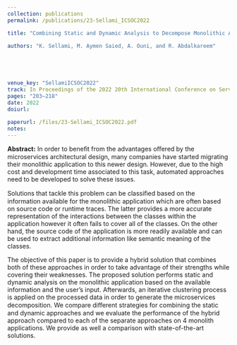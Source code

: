 ```yaml
---
collection: publications
permalink: /publications/23-Sellami_ICSOC2022

title: "Combining Static and Dynamic Analysis to Decompose Monolithic Application into Microservices"

authors: "K. Sellami, M. Aymen Saied, A. Ouni, and R. Abdalkareem"





venue_key: "SellamiICSOC2022"
track: In Proceedings of the 2022 20th International Conference on Service Oriented Computing, (ICSOC'2022) - <strong style="color:#8B0000">Received the Distinguished Paper and Candidates for the Best Paper Award</strong>
pages: "203–218"
date: 2022
doiurl: 

paperurl: /files/23-Sellami_ICSOC2022.pdf
notes:
---
```


**Abstract:** In order to beneﬁt from the advantages oﬀered by the microservices architectural design, many companies have started migrating their monolithic application to this newer design. However, due to the high cost and development time associated to this task, automated approaches need to be developed to solve these issues.

Solutions that tackle this problem can be classiﬁed based on the information available for the monolithic application which are often based on source code or runtime traces. The latter provides a more accurate representation of the interactions between the classes within the application however it often fails to cover all of the classes. On the other hand, the source code of the application is more readily available and can be used to extract additional information like semantic meaning of the classes.

The objective of this paper is to provide a hybrid solution that combines both of these approaches in order to take advantage of their strengths while covering their weaknesses. The proposed solution performs static and dynamic analysis on the monolithic application based on the available information and the user’s input. Afterwards, an iterative clustering process is applied on the processed data in order to generate the microservices decomposition. We compare diﬀerent strategies for combining the static and dynamic approaches and we evaluate the performance of the hybrid approach compared to each of the separate approaches on 4 monolith applications. We provide as well a comparison with state-of-the-art solutions.